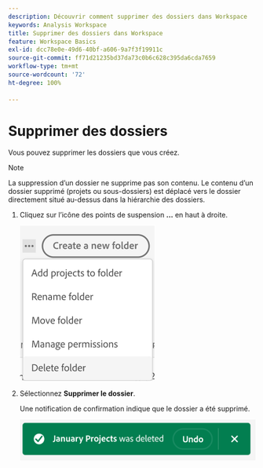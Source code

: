 ```yaml
---
description: Découvrir comment supprimer des dossiers dans Workspace
keywords: Analysis Workspace
title: Supprimer des dossiers dans Workspace
feature: Workspace Basics
exl-id: dcc78e0e-49d6-40bf-a606-9a7f3f19911c
source-git-commit: ff71d21235bd37da73c0b6c628c395da6cda7659
workflow-type: tm+mt
source-wordcount: '72'
ht-degree: 100%

---
```



# Supprimer des dossiers

Vous pouvez supprimer les dossiers que vous créez.

>[!NOTE]
>
>La suppression d’un dossier ne supprime pas son contenu. Le contenu d’un dossier supprimé (projets ou sous-dossiers) est déplacé vers le dossier directement situé au-dessus dans la hiérarchie des dossiers.

1. Cliquez sur l’icône des points de suspension **…** en haut à droite.

   ![](/help/analysis-workspace/build-workspace-project/assets/select-delete-folder.png)

1. Sélectionnez **Supprimer le dossier**.

   Une notification de confirmation indique que le dossier a été supprimé.

   ![](/help/analysis-workspace/build-workspace-project/assets/deleted-folder.png)

